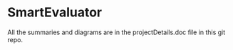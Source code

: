# SmartEvaluator


All the summaries and diagrams are in the projectDetails.doc file in this git repo.
